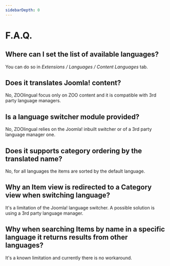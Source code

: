 ```yaml
---
sidebarDepth: 0
---
```

# F.A.Q.

## Where can I set the list of available languages?
You can do so in *Extensions / Languages / Content Languages* tab.

## Does it translates Joomla! content?
No, ZOOlingual focus only on ZOO content and it is compatible with 3rd party language managers.

## Is a language switcher module provided?
No, ZOOlingual relies on the Joomla! inbuilt switcher or of a 3rd party language manager one.

## Does it supports category ordering by the translated name?
No, for all languages the items are sorted by the default language.

## Why an Item view is redirected to a Category view when switching language?
It's a limitation of the Joomla! language switcher. A possible solution is using a 3rd party language manager.

## Why when searching Items by name in a specific language it returns results from other languages?
It's a known limitation and currently there is no workaround.
